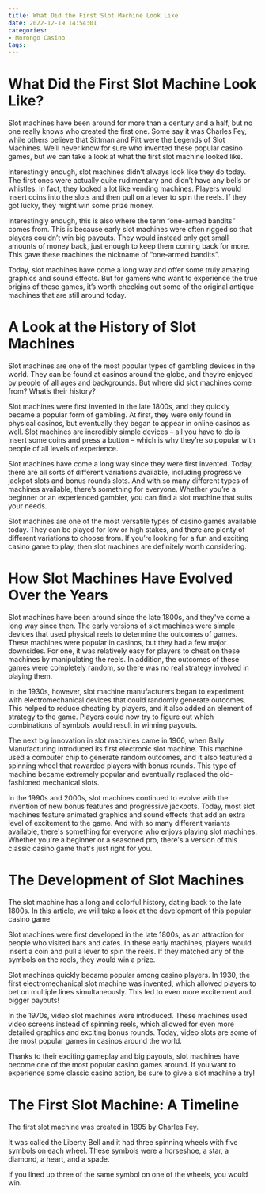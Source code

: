 ```yaml
---
title: What Did the First Slot Machine Look Like
date: 2022-12-19 14:54:01
categories:
- Morongo Casino
tags:
---
```



#  What Did the First Slot Machine Look Like?

Slot machines have been around for more than a century and a half, but no one really knows who created the first one. Some say it was Charles Fey, while others believe that Sittman and Pitt were the Legends of Slot Machines. We’ll never know for sure who invented these popular casino games, but we can take a look at what the first slot machine looked like.

Interestingly enough, slot machines didn’t always look like they do today. The first ones were actually quite rudimentary and didn’t have any bells or whistles. In fact, they looked a lot like vending machines. Players would insert coins into the slots and then pull on a lever to spin the reels. If they got lucky, they might win some prize money.

Interestingly enough, this is also where the term “one-armed bandits” comes from. This is because early slot machines were often rigged so that players couldn’t win big payouts. They would instead only get small amounts of money back, just enough to keep them coming back for more. This gave these machines the nickname of “one-armed bandits”.

Today, slot machines have come a long way and offer some truly amazing graphics and sound effects. But for gamers who want to experience the true origins of these games, it’s worth checking out some of the original antique machines that are still around today.

#  A Look at the History of Slot Machines

Slot machines are one of the most popular types of gambling devices in the world. They can be found at casinos around the globe, and they’re enjoyed by people of all ages and backgrounds. But where did slot machines come from? What’s their history?

Slot machines were first invented in the late 1800s, and they quickly became a popular form of gambling. At first, they were only found in physical casinos, but eventually they began to appear in online casinos as well. Slot machines are incredibly simple devices – all you have to do is insert some coins and press a button – which is why they’re so popular with people of all levels of experience.

Slot machines have come a long way since they were first invented. Today, there are all sorts of different variations available, including progressive jackpot slots and bonus rounds slots. And with so many different types of machines available, there’s something for everyone. Whether you’re a beginner or an experienced gambler, you can find a slot machine that suits your needs.

Slot machines are one of the most versatile types of casino games available today. They can be played for low or high stakes, and there are plenty of different variations to choose from. If you’re looking for a fun and exciting casino game to play, then slot machines are definitely worth considering.

#  How Slot Machines Have Evolved Over the Years

Slot machines have been around since the late 1800s, and they've come a long way since then. The early versions of slot machines were simple devices that used physical reels to determine the outcomes of games. These machines were popular in casinos, but they had a few major downsides. For one, it was relatively easy for players to cheat on these machines by manipulating the reels. In addition, the outcomes of these games were completely random, so there was no real strategy involved in playing them.

In the 1930s, however, slot machine manufacturers began to experiment with electromechanical devices that could randomly generate outcomes. This helped to reduce cheating by players, and it also added an element of strategy to the game. Players could now try to figure out which combinations of symbols would result in winning payouts.

The next big innovation in slot machines came in 1966, when Bally Manufacturing introduced its first electronic slot machine. This machine used a computer chip to generate random outcomes, and it also featured a spinning wheel that rewarded players with bonus rounds. This type of machine became extremely popular and eventually replaced the old-fashioned mechanical slots.

In the 1990s and 2000s, slot machines continued to evolve with the invention of new bonus features and progressive jackpots. Today, most slot machines feature animated graphics and sound effects that add an extra level of excitement to the game. And with so many different variants available, there's something for everyone who enjoys playing slot machines. Whether you're a beginner or a seasoned pro, there's a version of this classic casino game that's just right for you.

#  The Development of Slot Machines

The slot machine has a long and colorful history, dating back to the late 1800s. In this article, we will take a look at the development of this popular casino game.

Slot machines were first developed in the late 1800s, as an attraction for people who visited bars and cafes. In these early machines, players would insert a coin and pull a lever to spin the reels. If they matched any of the symbols on the reels, they would win a prize.

Slot machines quickly became popular among casino players. In 1930, the first electromechanical slot machine was invented, which allowed players to bet on multiple lines simultaneously. This led to even more excitement and bigger payouts!

In the 1970s, video slot machines were introduced. These machines used video screens instead of spinning reels, which allowed for even more detailed graphics and exciting bonus rounds. Today, video slots are some of the most popular games in casinos around the world.

Thanks to their exciting gameplay and big payouts, slot machines have become one of the most popular casino games around. If you want to experience some classic casino action, be sure to give a slot machine a try!

#  The First Slot Machine: A Timeline

The first slot machine was created in 1895 by Charles Fey.

It was called the Liberty Bell and it had three spinning wheels with five symbols on each wheel. These symbols were a horseshoe, a star, a diamond, a heart, and a spade.

If you lined up three of the same symbol on one of the wheels, you would win.